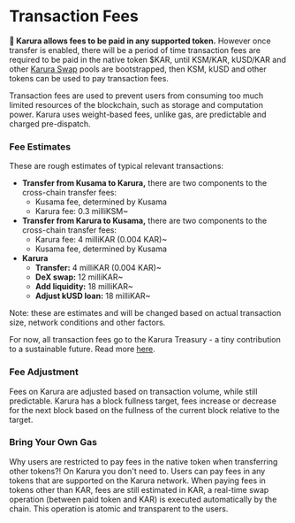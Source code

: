 # Transaction Fees

**🔔 Karura allows fees to be paid in any supported token.** However once transfer is enabled, there will be a period of time transaction fees are required to be paid in the native token $KAR, until KSM/KAR, kUSD/KAR and other [Karura Swap](../developer-guide/swap/) pools are bootstrapped, then KSM, kUSD and other tokens can be used to pay transaction fees.

Transaction fees are used to prevent users from consuming too much limited resources of the blockchain, such as storage and computation power. Karura uses weight-based fees, unlike gas, are predictable and charged pre-dispatch.&#x20;

### Fee Estimates

These are rough estimates of typical relevant transactions:

* **Transfer from Kusama to Karura,** there are two components to the cross-chain transfer fees:
  * Kusama fee, determined by Kusama
  * Karura fee: 0.3 milliKSM\~
* **Transfer from Karura to Kusama,** there are two components to the cross-chain transfer fees:
  * Karura fee: 4 milliKAR (0.004 KAR)\~
  * Kusama fee, determined by Kusama
* **Karura**&#x20;
  * **Transfer:** 4 milliKAR (0.004 KAR)\~
  * **DeX swap:** 12 milliKAR\~
  * **Add liquidity:** 18 milliKAR\~
  * **Adjust kUSD loan:** 18 milliKAR\~

Note: these are estimates and will be changed based on actual transaction size, network conditions and other factors.

For now, all transaction fees go to the Karura Treasury - a tiny contribution to a sustainable future. Read more [here](treasury.md).

### Fee Adjustment <a href="#fee-adjustment" id="fee-adjustment"></a>

Fees on Karura are adjusted based on transaction volume, while still predictable. Karura has a block fullness target, fees increase or decrease for the next block based on the fullness of the current block relative to the target.&#x20;

### Bring Your Own Gas

Why users are restricted to pay fees in the native token when transferring other tokens?! On Karura you don't need to. Users can pay fees in any tokens that are supported on the Karura network. When paying fees in tokens other than KAR, fees are still estimated in KAR, a real-time swap operation (between paid token and KAR) is executed automatically by the chain. This operation is atomic and transparent to the users.&#x20;
